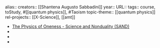 alias::
creators:: [[Shantena Augusto Sabbadini]]
year::
URL::
tags:: course, toStudy, #[[quantum physics]], #Taoism
topic-theme:: [[quantum physics]]
rel-projects:: [[X-Science]], [[amt]]


- [The Physics of Oneness - Science and Nonduality (SAND)](https://scienceandnonduality.com/event/the-physics-of-oneness/)
-
-
-

